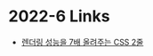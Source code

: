 <h1>2022-6 Links</h1><ul><li><a href="https://dev.to/mnathani/two-lines-of-css-that-boosts-7x-rendering-performance-4mjd">렌더링 성능을 7배 올려주는 CSS 2줄</a></li></ul>